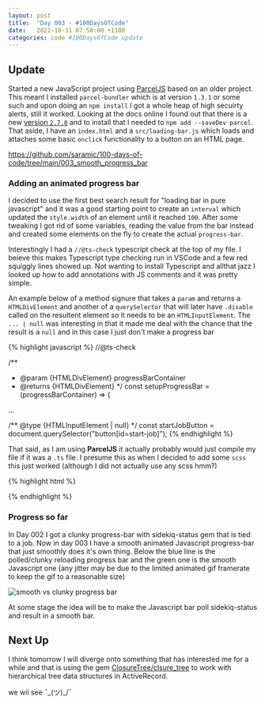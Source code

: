 ```yaml
---
layout: post
title:  "Day 003 - #100DaysOfCode"
date:   2022-10-31 07:50:00 +1100
categories: code #100DaysOfCode update
---
```


## Update

Started a new JavaScript project using [ParcelJS][parcel] based on an older project. This meant I installed `parcel-bundler` which is at version `1.3.1` or some such and upon doing an `npm install` I got a whole heap of high secuirty alerts, still it worked. Looking at the docs online I found out that there is a new [version `2.7.0`][npmjs-parcel-version] and to install that I needed to `npm add --saveDev parcel`. That aside, I have an `index.html` and a `src/loading-bar.js` which loads and attaches some basic `onclick` functionality to a button on an HTML page.

[https://github.com/saramic/100-days-of-code/tree/main/003_smooth_progress_bar
](https://github.com/saramic/100-days-of-code/tree/main/003_smooth_progress_bar)

### Adding an animated progress bar

I decided to use the first best search result for "loading bar in pure javascript" and it was a good starting point to create an `interval` which updated the `style.width` of an element until it reached `100`. After some tweaking I got rid of some variables, reading the value from the bar instead and created some elements on the fly to create the actual `progress-bar`.

Interestingly I had a `//@ts-check` typescript check at the top of my file. I beieve this makes Typescript type checking run in VSCode and a few red squiggly lines showed up. Not wanting to install Typescript and allthat jazz I looked up how to add annotations with JS comments and it was pretty simple.

An example below of a method signure that takes a `param` and returns a `HTMLDivElement` and another of a `querySelector` that will later have `.disable` called on the resultent element so it needs to be an `HTMLInputElement`. The `... | null` was interesting in that it made me deal with the chance that the result is a `null` and in this case I just don't make a progress bar

{% highlight javascript %}
//@ts-check

/**
 * @param {HTMLDivElement} progressBarContainer
 * @returns {HTMLDivElement}
 */
const setupProgressBar = (progressBarContainer) => {

...

/** @type {HTMLInputElement | null}  */
const startJobButton = document.querySelector("button[id=start-job]");
{% endhighlight %}

That said, as I am using **ParcelJS** it actually probably would just compile my file if it was a `.ts` file. I presume this as when I decided to add some `scss` this just worked (although I did not actually use any scss hmm?)

{% highlight html %}
<link rel="stylesheet" href="style.scss">
{% endhighlight %}

### Progress so far

In Day 002 I got a clunky progress-bar with sidekiq-status gem that is tied to a job. Now in day 003 I have a smooth animated Javascript progress-bar that just smoothly does it's own thing. Below the blue line is the polled/clunky reloading progress bar and the green one is the smooth Javascript one (any jitter may be due to the limited animated gif framerate to keep the gif to a reasonable size)

![smooth vs clunky progress bar](/100-days-of-code/assets/images/smooth-vs-clunky-progress-bar.gif)

At some stage the idea will be to make the Javascript bar poll sidekiq-status and result in a smooth bar.

## Next Up

I think tomorrow I will diverge onto something that has interested me for a while and that is using the gem [ClosureTree/clsure_tree](https://github.com/ClosureTree/closure_tree) to work with hierarchical tree data structures in ActiveRecord.

we wil see ¯\_(ツ)_/¯

[parcel]: https://parceljs.org/
[npmjs-parcel-version]: https://www.npmjs.com/package/parcel